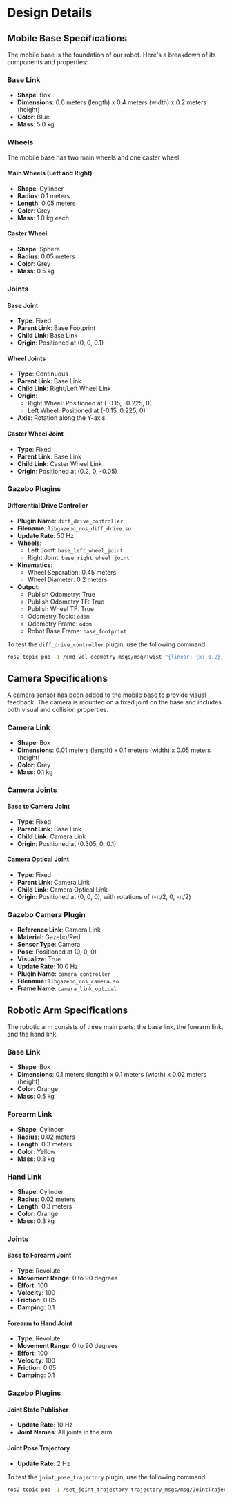 # Design Details

## Mobile Base Specifications

The mobile base is the foundation of our robot. Here's a breakdown of its components and properties:

### Base Link

- **Shape**: Box
- **Dimensions**: 0.6 meters (length) x 0.4 meters (width) x 0.2 meters (height)
- **Color**: Blue
- **Mass**: 5.0 kg

### Wheels

The mobile base has two main wheels and one caster wheel.

#### Main Wheels (Left and Right)

- **Shape**: Cylinder
- **Radius**: 0.1 meters
- **Length**: 0.05 meters
- **Color**: Grey
- **Mass**: 1.0 kg each

#### Caster Wheel

- **Shape**: Sphere
- **Radius**: 0.05 meters
- **Color**: Grey
- **Mass**: 0.5 kg

### Joints

#### Base Joint

- **Type**: Fixed
- **Parent Link**: Base Footprint
- **Child Link**: Base Link
- **Origin**: Positioned at (0, 0, 0.1)

#### Wheel Joints

- **Type**: Continuous
- **Parent Link**: Base Link
- **Child Link**: Right/Left Wheel Link
- **Origin**: 
  - Right Wheel: Positioned at (-0.15, -0.225, 0)
  - Left Wheel: Positioned at (-0.15, 0.225, 0)
- **Axis**: Rotation along the Y-axis

#### Caster Wheel Joint

- **Type**: Fixed
- **Parent Link**: Base Link
- **Child Link**: Caster Wheel Link
- **Origin**: Positioned at (0.2, 0, -0.05)

### Gazebo Plugins

#### Differential Drive Controller

- **Plugin Name**: `diff_drive_controller`
- **Filename**: `libgazebo_ros_diff_drive.so`
- **Update Rate**: 50 Hz
- **Wheels**:
  - Left Joint: `base_left_wheel_joint`
  - Right Joint: `base_right_wheel_joint`
- **Kinematics**:
  - Wheel Separation: 0.45 meters
  - Wheel Diameter: 0.2 meters
- **Output**:
  - Publish Odometry: True
  - Publish Odometry TF: True
  - Publish Wheel TF: True
  - Odometry Topic: `odom`
  - Odometry Frame: `odom`
  - Robot Base Frame: `base_footprint`
 
To test the `diff_drive_controller` plugin, use the following command:

```sh
ros2 topic pub -1 /cmd_vel geometry_msgs/msg/Twist "{linear: {x: 0.2}, angular: {z: 0.0}}"
```
## Camera Specifications

A camera sensor has been added to the mobile base to provide visual feedback. The camera is mounted on a fixed joint on the base and includes both visual and collision properties.

### Camera Link

- **Shape**: Box
- **Dimensions**: 0.01 meters (length) x 0.1 meters (width) x 0.05 meters (height)
- **Color**: Grey
- **Mass**: 0.1 kg

### Camera Joints

#### Base to Camera Joint

- **Type**: Fixed
- **Parent Link**: Base Link
- **Child Link**: Camera Link
- **Origin**: Positioned at (0.305, 0, 0.1)

#### Camera Optical Joint

- **Type**: Fixed
- **Parent Link**: Camera Link
- **Child Link**: Camera Optical Link
- **Origin**: Positioned at (0, 0, 0), with rotations of (-π/2, 0, -π/2)

### Gazebo Camera Plugin

- **Reference Link**: Camera Link
- **Material**: Gazebo/Red
- **Sensor Type**: Camera
- **Pose**: Positioned at (0, 0, 0)
- **Visualize**: True
- **Update Rate**: 10.0 Hz
- **Plugin Name**: `camera_controller`
- **Filename**: `libgazebo_ros_camera.so`
- **Frame Name**: `camera_link_optical`


## Robotic Arm Specifications

The robotic arm consists of three main parts: the base link, the forearm link, and the hand link.

### Base Link

- **Shape**: Box
- **Dimensions**: 0.1 meters (length) x 0.1 meters (width) x 0.02 meters (height)
- **Color**: Orange
- **Mass**: 0.5 kg

### Forearm Link

- **Shape**: Cylinder
- **Radius**: 0.02 meters
- **Length**: 0.3 meters
- **Color**: Yellow
- **Mass**: 0.3 kg

### Hand Link

- **Shape**: Cylinder
- **Radius**: 0.02 meters
- **Length**: 0.3 meters
- **Color**: Orange
- **Mass**: 0.3 kg

### Joints

#### Base to Forearm Joint

- **Type**: Revolute
- **Movement Range**: 0 to 90 degrees
- **Effort**: 100
- **Velocity**: 100
- **Friction**: 0.05
- **Damping**: 0.1

#### Forearm to Hand Joint

- **Type**: Revolute
- **Movement Range**: 0 to 90 degrees
- **Effort**: 100
- **Velocity**: 100
- **Friction**: 0.05
- **Damping**: 0.1

### Gazebo Plugins

#### Joint State Publisher

- **Update Rate**: 10 Hz
- **Joint Names**: All joints in the arm

#### Joint Pose Trajectory

- **Update Rate**: 2 Hz

To test the `joint_pose_trajectory` plugin, use the following command:

```sh
ros2 topic pub -1 /set_joint_trajectory trajectory_msgs/msg/JointTrajectory "{header: {frame_id: base_footprint}, joint_names: [base_forearm_joint, forearm_hand_joint], points: [{positions: [0.2, 0.8]}]}"
